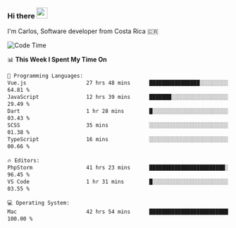 ### Hi there <img src="https://media.giphy.com/media/hvRJCLFzcasrR4ia7z/giphy.gif" width="25px" height="25px">

I'm Carlos, Software developer from Costa Rica 🇨🇷

[//]: # (<a href="https://app.daily.dev/carum98"><img src="https://github.com/carum98/carum98/blob/main/devcard.svg" width="400" alt="Carlos Umaña Acevedo's Dev Card"/></a>)


<!--START_SECTION:waka-->
![Code Time](http://img.shields.io/badge/Code%20Time-12%2C721%20hrs%2048%20mins-blue)

📊 **This Week I Spent My Time On** 

```text
💬 Programming Languages: 
Vue.js                   27 hrs 48 mins      ████████████████░░░░░░░░░   64.81 % 
JavaScript               12 hrs 39 mins      ███████░░░░░░░░░░░░░░░░░░   29.49 % 
Dart                     1 hr 28 mins        █░░░░░░░░░░░░░░░░░░░░░░░░   03.43 % 
SCSS                     35 mins             ░░░░░░░░░░░░░░░░░░░░░░░░░   01.38 % 
TypeScript               16 mins             ░░░░░░░░░░░░░░░░░░░░░░░░░   00.66 % 

🔥 Editors: 
PhpStorm                 41 hrs 23 mins      ████████████████████████░   96.45 % 
VS Code                  1 hr 31 mins        █░░░░░░░░░░░░░░░░░░░░░░░░   03.55 % 

💻 Operating System: 
Mac                      42 hrs 54 mins      █████████████████████████   100.00 % 
```


<!--END_SECTION:waka-->
